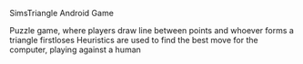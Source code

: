 SimsTriangle Android Game

Puzzle game, where players draw line between points and whoever forms a triangle firstloses
Heuristics are used to find the best move for the computer, playing against a human
